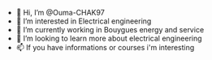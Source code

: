 - 👋 Hi, I’m @Ouma-CHAK97
- 👀 I’m interested in Electrical engineering
- 🌱 I’m currently working in Bouygues energy and service
- 💞️ I’m looking to learn more about electrical engineering
- 📫 If you have informations or courses i'm interesting

<!---
Ouma-CHAK97/Ouma-CHAK97 is a ✨ special ✨ repository because its `README.md` (this file) appears on your GitHub profile.
You can click the Preview link to take a look at your changes.
--->
